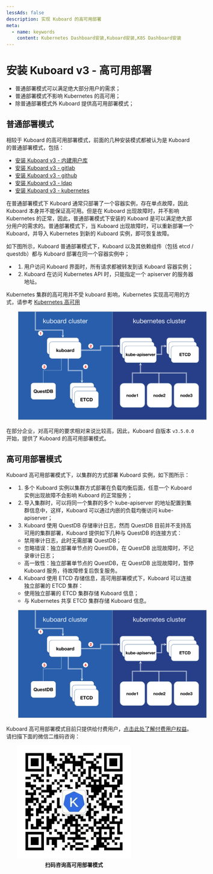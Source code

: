 ```yaml
---
lessAds: false
description: 实现 Kuboard 的高可用部署
meta:
  - name: keywords
    content: Kubernetes Dashboard安装,Kuboard安装,K8S Dashboard安装
---
```


# 安装 Kuboard v3 - 高可用部署

* 普通部署模式可以满足绝大部分用户的需求；
* 普通部署模式不影响 Kubernetes 的高可用；
* 除普通部署模式外 Kuboard 提供高可用部署模式；

## 普通部署模式

相较于 Kuboard 的高可用部署模式，前面的几种安装模式都被认为是 Kuboard 的普通部署模式，包括：

* [安装 Kuboard v3 - 内建用户库](./install-built-in.html)
* [安装 Kuboard v3 - gitlab](./install-github.html)
* [安装 Kuboard v3 - github](./install-gitlab.html)
* [安装 Kuboard v3 - ldap](./install-ldap.html)
* [安装 Kuboard v3 - kubernetes](./install-k8s.html)

在普通部署模式下 Kuboard 通常只部署了一个容器实例，存在单点故障，因此 Kuboard 本身并不能保证高可用。但是在 Kuboard 出现故障时，并不影响 Kubernetes 的正常，因此，普通部署模式下安装的 Kuboard 是可以满足绝大部分用户的需求的。普通部署模式下，当 Kuboard 出现故障时，可以重新部署一个 Kuboard，并导入 Kubernetes 到新的 Kuboard 实例，即可恢复故障。

如下图所示，Kuboard 普通部署模式下，Kuboard 以及其依赖组件（包括 etcd / questdb）都与 Kuboard 部署在同一个容器实例中；

* 1. 用户访问 Kuboard 界面时，所有请求都被转发到该 Kuboard 容器实例；
* 2. Kuboard 在访问 Kubernetes API 时，只能指定一个 apiserver 的服务器地址。

Kubernetes 集群的高可用并不受 kuboard 影响，Kubernetes 实现高可用的方式，请参考 [Kubernetes 高可用](https://kuboard-spray.cn/guide/maintain/ha-mode.html)

<p>
  <img src="./install-ha.assets/kuboard-single-instance.png" alt="Kuboard 普通部署模式" style="width: 600px; margin-left: 30px;"/>
</p>

在部分企业，对高可用的要求相对来说比较高，因此，Kuboard 自版本 `v3.5.0.0` 开始，提供了 Kuboard 的高可用部署模式。

## 高可用部署模式

Kuboard 高可用部署模式下，以集群的方式部署 Kuboard 实例，如下图所示：

* 1. 多个 Kuboard 实例以集群方式部署在负载均衡后面，任意一个 Kuboard 实例出现故障不会影响 Kuboard 的正常服务；
* 2. 导入集群时，可以将同一个集群的多个 kube-apiserver 的地址配置到集群信息中，这样，Kuboard 可以通过内嵌的负载均衡访问 kube-apiserver；
* 3. Kuboard 使用 QuestDB 存储审计日志，然而 QuestDB 目前并不支持高可用的集群部署，Kuboard 提供如下几种与 QuestDB 的连接方式：
  * 禁用审计日志，此时无需部署 QuestDB；
  * 忽略错误：独立部署单节点的 QuestDB，在 QuestDB 出现故障时，不记录审计日志；
  * 高一致性：独立部署单节点的 QuestDB，在 QuestDB 出现故障时，暂停 Kuboard 服务，待故障修复后恢复服务。
* 4. Kuboard 使用 ETCD 存储信息，高可用部署模式下，Kuboard 可以连接独立部署的 ETCD 集群：
  * 使用独立部署的 ETCD 集群存储 Kuboard 信息；
  * 与 Kubernetes 共享 ETCD 集群存储 Kuboard 信息。

<p>
  <img src="./install-ha.assets/kuboard-ha.png" alt="Kuboard 高可用部署模式" style="width: 640px; margin-left: 30px;"/>
</p>

Kuboard 高可用部署模式目前只提供给付费用户，[点击此处了解付费用户权益](/support/)。请扫描下面的微信二维码咨询：

<p>
  <img src="./install-ha.assets/kuboard.jpeg" alt="Kuboard 咨询二维码" style="width: 300px; margin-left: 30px;"/>
  <div style="margin-left: 30px; width: 300px; text-align: center; font-weight: 600; margin-top: -10px;">扫码咨询高可用部署模式</div>
</p>